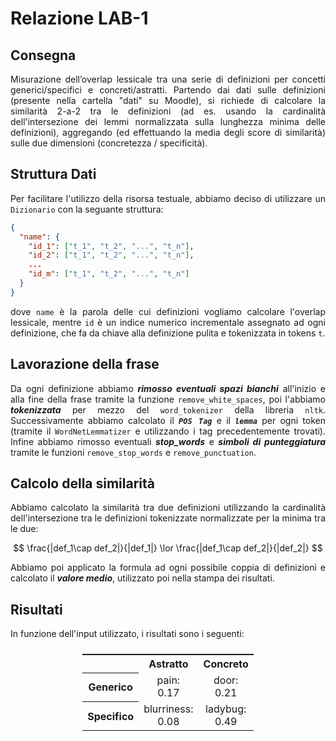 # Relazione LAB-1

<style>
    body{
        text-align: justify;
    }
</style>

## Consegna
Misurazione dell’overlap lessicale tra una serie di definizioni per concetti generici/specifici e concreti/astratti. Partendo dai dati sulle definizioni (presente nella cartella "dati" su Moodle), si richiede di calcolare la similarità 2-a-2 tra le definizioni (ad es. usando la cardinalità dell'intersezione dei lemmi normalizzata sulla lunghezza minima delle definizioni), aggregando (ed effettuando la media degli score di similarità) sulle due dimensioni (concretezza / specificità). 

## Struttura Dati
Per facilitare l'utilizzo della risorsa testuale, abbiamo deciso di utilizzare un `Dizionario` con la seguante struttura:
```json
{
  "name": {
    "id_1": ["t_1", "t_2", "...", "t_n"],
    "id_2": ["t_1", "t_2", "...", "t_n"],
    ... 
    "id_m": ["t_1", "t_2", "...", "t_n"]
  }
}
```
dove `name` è la parola delle cui definizioni vogliamo calcolare l'overlap lessicale, mentre `id` è un indice numerico incrementale assegnato ad ogni definizione, che fa da chiave alla definizione pulita e tokenizzata in tokens `t`.

## Lavorazione della frase
Da ogni definizione abbiamo ***rimosso eventuali spazi bianchi*** all'inizio e alla fine della frase tramite la funzione `remove_white_spaces`, poi l'abbiamo ***tokenizzata*** per mezzo del `word_tokenizer` della libreria `nltk`. Successivamente abbiamo calcolato il ***`POS Tag`*** e il ***`lemma`*** per ogni token (tramite il `WordNetLemmatizer` e utilizzando i tag precedentemente trovati). Infine abbiamo rimosso eventuali ***stop_words*** e ***simboli di punteggiatura*** tramite le funzioni `remove_stop_words` e `remove_punctuation`.

## Calcolo della similarità
Abbiamo calcolato la similarità tra due definizioni utilizzando la cardinalità dell'intersezione tra le definizioni tokenizzate normalizzate per la minima tra le due:

$$
\frac{|def_1\cap def_2|}{|def_1|} \lor \frac{|def_1\cap def_2|}{|def_2|}
$$

Abbiamo poi applicato la formula ad ogni possibile coppia di definizioni e calcolato il ***valore medio***, utilizzato poi nella stampa dei risultati.

## Risultati
In funzione dell'input utilizzato, i risultati sono i seguenti:

<style>
  .center-table {
    display: flex;
    justify-content: center;
    text-align: center;
    width: 100%;
  }
</style>
<table class="center-table">
    <tr>
        <th></th>
        <th>Astratto</th>
        <th>Concreto</th>
    </tr>
    <tr>
        <th>Generico</th>
        <td>pain: <br>0.17</td>
        <td>door:<br> 0.21</td>
    </tr>
    <tr>
        <th>Specifico</th>
        <td>blurriness:<br> 0.08</td>
        <td>ladybug:<br> 0.49</td>
    </tr>
</table>